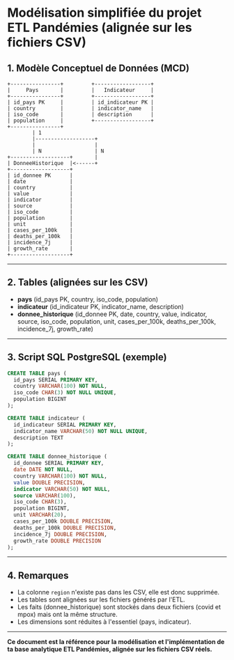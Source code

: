 # Modélisation simplifiée du projet ETL Pandémies (alignée sur les fichiers CSV)

## 1. Modèle Conceptuel de Données (MCD)

```
+----------------+         +------------------+
|     Pays       |         |   Indicateur     |
+----------------+         +------------------+
| id_pays PK     |         | id_indicateur PK |
| country        |         | indicator_name   |
| iso_code       |         | description      |
| population     |         +------------------+
+----------------+
        | 1
        |-------------------+
        |                   |
        | N                 | N
+-------------------+       |
| DonneeHistorique  |<------+
+-------------------+
| id_donnee PK      |
| date              |
| country           |
| value             |
| indicator         |
| source            |
| iso_code          |
| population        |
| unit              |
| cases_per_100k    |
| deaths_per_100k   |
| incidence_7j      |
| growth_rate       |
+-------------------+
```

---

## 2. Tables (alignées sur les CSV)

- **pays** (id_pays PK, country, iso_code, population)
- **indicateur** (id_indicateur PK, indicator_name, description)
- **donnee_historique** (id_donnee PK, date, country, value, indicator, source, iso_code, population, unit, cases_per_100k, deaths_per_100k, incidence_7j, growth_rate)

---

## 3. Script SQL PostgreSQL (exemple)

```sql
CREATE TABLE pays (
  id_pays SERIAL PRIMARY KEY,
  country VARCHAR(100) NOT NULL,
  iso_code CHAR(3) NOT NULL UNIQUE,
  population BIGINT
);

CREATE TABLE indicateur (
  id_indicateur SERIAL PRIMARY KEY,
  indicator_name VARCHAR(50) NOT NULL UNIQUE,
  description TEXT
);

CREATE TABLE donnee_historique (
  id_donnee SERIAL PRIMARY KEY,
  date DATE NOT NULL,
  country VARCHAR(100) NOT NULL,
  value DOUBLE PRECISION,
  indicator VARCHAR(50) NOT NULL,
  source VARCHAR(100),
  iso_code CHAR(3),
  population BIGINT,
  unit VARCHAR(20),
  cases_per_100k DOUBLE PRECISION,
  deaths_per_100k DOUBLE PRECISION,
  incidence_7j DOUBLE PRECISION,
  growth_rate DOUBLE PRECISION
);
```

---

## 4. Remarques

- La colonne `region` n'existe pas dans les CSV, elle est donc supprimée.
- Les tables sont alignées sur les fichiers générés par l'ETL.
- Les faits (donnee_historique) sont stockés dans deux fichiers (covid et mpox) mais ont la même structure.
- Les dimensions sont réduites à l'essentiel (pays, indicateur).

---

**Ce document est la référence pour la modélisation et l'implémentation de ta base analytique ETL Pandémies, alignée sur les fichiers CSV réels.** 